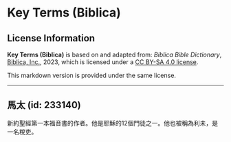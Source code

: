 # Key Terms (Biblica)

## License Information

**Key Terms (Biblica)** is based on and adapted from: _Biblica Bible Dictionary_, [Biblica, Inc.](https://www.biblica.com/), 2023, which is licensed under a [CC BY-SA 4.0 license](https://creativecommons.org/licenses/by-sa/4.0/legalcode.en).

This markdown version is provided under the same license.



--------------------------------

## 馬太 (id: 233140)

新約聖經第一本福音書的作者。他是耶穌的12個門徒之一。他也被稱為利未，是一名稅吏。


